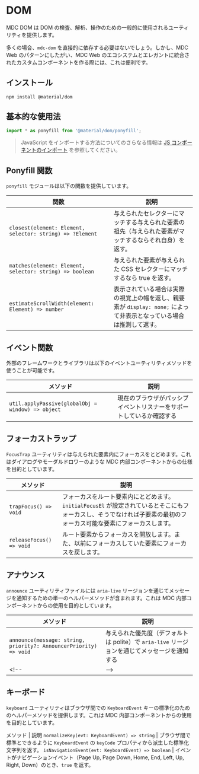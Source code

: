 <!--docs:
title: "DOM"
layout: detail
section: components
excerpt: "Provides commonly-used utilities for inspecting, traversing, and manipulating the DOM."
path: /catalog/dom/
-->

# DOM

MDC DOM は DOM の検査、解析、操作のための一般的に使用されるユーティリティを提供します。

多くの場合、`mdc-dom` を直接的に依存する必要はないでしょう。しかし、MDC Web のパターンにしたがい、MDC Web のエコシステムとエレガントに統合されたカスタムコンポーネントを作る際には、これは便利です。

## インストール

```
npm install @material/dom
```

## 基本的な使用法

```js
import * as ponyfill from '@material/dom/ponyfill';
```

> JavaScript をインポートする方法についてのさらなる情報は [JS コンポーネントのインポート](../../docs/importing-js.md) を参照してください。

## Ponyfill 関数

`ponyfill` モジュールは以下の関数を提供しています。

関数 | 説明
--- | ---
`closest(element: Element, selector: string) => ?Element` | 与えられたセレクターにマッチする与えられた要素の祖先（与えられた要素がマッチするならそれ自身）を返す。
`matches(element: Element, selector: string) => boolean` | 与えられた要素が与えられた CSS セレクターにマッチするなら true を返す。
`estimateScrollWidth(element: Element) => number`  | 表示されている場合は実際の視覚上の幅を返し、親要素が `display: none;` によって非表示となっている場合は推測して返す。

## イベント関数

外部のフレームワークとライブラリは以下のイベントユーティリティメソッドを使うことが可能です。

メソッド | 説明
--- | ---
`util.applyPassive(globalObj = window) => object` | 現在のブラウザがパッシブイベントリスナーをサポートしているか確認する

## フォーカストラップ

`FocusTrap` ユーティリティは与えられた要素内にフォーカスをとどめます。これはダイアログやモーダルドロワーのような MDC 内部コンポーネントからの仕様を目的としています。

メソッド | 説明
--- | ---
`trapFocus() => void` | フォーカスをルート要素内にとどめます。`initialFocusEl` が設定されているとそこにもフォーカスし、そうでなければ子要素の最初のフォーカス可能な要素にフォーカスします。
`releaseFocus() => void` | ルート要素からフォーカスを開放します。また、以前にフォーカスしていた要素にフォーカスを戻します。

## アナウンス

`announce` ユーティリティファイルには `aria-live` リージョンを通じてメッセージを通知するための単一のヘルパーメソッドが含まれます。これは MDC 内部コンポーネントからの使用を目的としています。

メソッド | 説明
--- | ---
`announce(message: string, priority?: AnnouncerPriority) => void` | 与えられた優先度（デフォルトは polite）で `aria-live` リージョンを通じてメッセージを通知する
<!-- TODO(b/148462294): Remove once only exported members are required in docs `say()` --> <!-- | --> <!-- DO NOT USE -->

## キーボード

`keyboard` ユーティリティはブラウザ間での `KeyboardEvent` キーの標準化のためのヘルパーメソッドを提供します。これは MDC 内部コンポーネントからの使用を目的としています。

メソッド | 説明
`normalizeKey(evt: KeyboardEvent) => string` | ブラウザ間で標準とできるように `KeyboardEvent` の `keyCode` プロパティから派生した標準化文字列を返す。
`isNavigationEvent(evt: KeyboardEvent) => boolean` | イベントがナビゲーションイベント（Page Up, Page Down, Home, End, Left, Up, Right, Down）のとき、`true` を返す。
